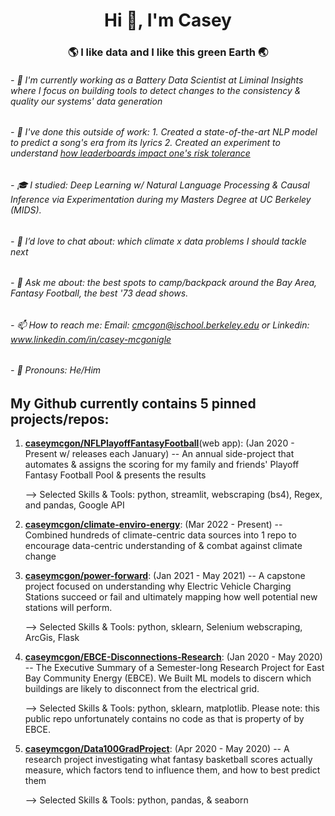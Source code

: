 <h1 align="center">Hi 👋, I'm Casey</h1>
<h3 align="center">🌎 I like data and I like this green Earth 🌏</h3>

###### - 🔋 I'm currently working as a Battery Data Scientist at Liminal Insights where I focus on building tools to detect changes to the consistency & quality our systems' data generation
###### - 🔭 I've done this outside of work: 1. Created a state-of-the-art NLP model to predict a song's era from its lyrics 2. Created an experiment to understand [how leaderboards impact one's risk tolerance](https://docs.google.com/document/d/1SBxlMlpD1-fswTaecmRI94XVzROEGnFanJJ8W5-6COU/edit?usp=sharing) 
###### - 🎓 I studied: Deep Learning w/ Natural Language Processing & Causal Inference via Experimentation during my Masters Degree at UC Berkeley (MIDS).
###### - 👋 I’d love to chat about: which climate x data problems I should tackle next
###### - 💬 Ask me about: the best spots to camp/backpack around the Bay Area, Fantasy Football, the best '73 dead shows.
###### - 📫 How to reach me: Email: cmcgon@ischool.berkeley.edu or Linkedin: www.linkedin.com/in/casey-mcgonigle
###### - 👦 Pronouns: He/Him


## My Github currently contains 5 pinned projects/repos:

1. **[caseymcgon/NFLPlayoffFantasyFootball](https://2024playoff-fantasy.streamlit.app/)**(web app): (Jan 2020 - Present w/ releases each January) -- An annual side-project that automates & assigns the scoring for my family and friends' Playoff Fantasy Football Pool & presents the results 
 
   --> Selected Skills & Tools: python, streamlit, webscraping (bs4), Regex, and pandas, Google API
2. **[caseymcgon/climate-enviro-energy](https://github.com/caseymcgon/climate-energy-data)**: (Mar 2022 - Present) -- Combined hundreds of climate-centric data sources into 1 repo to encourage data-centric understanding of & combat against climate change 

3. **[caseymcgon/power-forward](https://github.com/caseymcgon/power-forward)**: (Jan 2021 - May 2021) -- A capstone project focused on understanding why Electric Vehicle Charging Stations succeed or fail and ultimately mapping how well potential new stations will perform.

   --> Selected Skills & Tools: python, sklearn, Selenium webscraping, ArcGis, Flask

4. **[caseymcgon/EBCE-Disconnections-Research](https://github.com/caseymcgon/EBCE-Disconnections-Research)**: (Jan 2020 - May 2020) -- The Executive Summary of a Semester-long Research Project for East Bay Community Energy (EBCE). We Built ML models to discern which buildings are likely to disconnect from the electrical grid.

    --> Selected Skills & Tools: python, sklearn, matplotlib. Please note: this public repo unfortunately contains no code as that is property of by EBCE.

5. **[caseymcgon/Data100GradProject](https://github.com/caseymcgon/Data100GradProject)**: (Apr 2020 - May 2020) -- A research project investigating what fantasy basketball scores actually measure, which factors tend to influence them, and how to best predict them

   --> Selected Skills & Tools: python, pandas, & seaborn 




